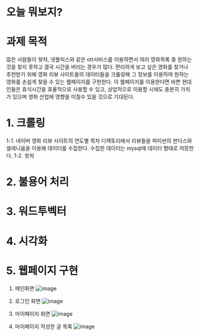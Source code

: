 # 오늘 뭐보지?
# 과제 목적
 많은 사람들이 왓챠, 넷플릭스와 같은 ott서비스를 이용하면서 여러 영화목록 중 원하는 것을 찾지 못하고 결국 시간을 버리는 경우가 많다. 편리하게 보고 싶은 영화를 찾거나 추천받기 위해 영화 리뷰 사이트들의 데이터들을 크롤링해 그 정보를 이용하여 원하는 영화를 손쉽게 찾을 수 있는 웹페이지를 구현한다. 이 웹페이지를 이용한다면 바쁜 현대인들은 휴식시간을 효율적으로 사용할 수 있고, 상업적으로 이용할 시에도 충분히 가치가 있으며 영화 산업에 영향을 미칠수 있을 것으로 기대된다.
 
 # 1. 크롤링
  1-1. 네이버 영화 리뷰 사이트의 연도별 목차 디렉토리에서 리뷰들을 파이썬의 판다스와 셀레니움을 이용해 데이터를 수집한다. 수집한 데이터는 mysql에 데이터 형태로 저장한다. 
  1-2. 왓챠
  
  # 2. 불용어 처리
  
  # 3. 워드투벡터
  
  # 4. 시각화
  
  # 5. 웹페이지 구현
 1. 메인화면
  ![image](https://user-images.githubusercontent.com/43162507/143426223-397ff1a0-2835-4057-9368-e52c7132cd32.png)

 2. 로그인 화면
 ![image](https://user-images.githubusercontent.com/43162507/143426286-89000bcf-3378-4326-bb97-8b9e5456bc4a.png)

 3. 마이페이지 화면
![image](https://user-images.githubusercontent.com/43162507/143426321-d173caf5-2fb9-4d51-8146-323db609c7dd.png)

 4. 마이페이지 작성한 글 목록
 ![image](https://user-images.githubusercontent.com/43162507/143426374-20d73544-0efa-48b1-9ae3-bc647a46f216.png)
